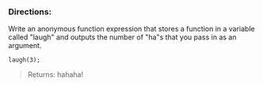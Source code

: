<h3>Directions:</h3>
Write an anonymous function expression that stores a function in a variable called "laugh" and outputs the number of "ha"s that you pass in as an argument.

<code>laugh(3);</code><br/>

<blockquote>Returns: hahaha!</blockquote>
